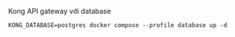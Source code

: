 Kong API gateway với database

```shell
KONG_DATABASE=postgres docker compose --profile database up -d

```

